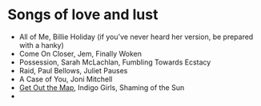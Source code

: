 # Songs of love and lust


* All of Me, Billie Holiday (if you've never heard her version, be prepared with a hanky)
* Come On Closer, Jem, Finally Woken
* Possession, Sarah McLachlan, Fumbling Towards Ecstacy
* Raid, Paul Bellows, Juliet Pauses
* A Case of You, Joni Mitchell
* [Get Out the Map](https://www.youtube.com/watch?v=HaSof4CcyfU), Indigo Girls, Shaming of the Sun
* 

